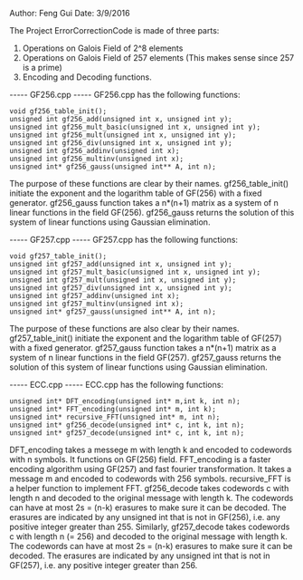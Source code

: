 
Author: Feng Gui
Date: 3/9/2016

The Project ErrorCorrectionCode is made of three parts:
1. Operations on Galois Field of 2^8 elements
2. Operations on Galois Field of 257 elements (This makes sense since 257 is a prime)
3. Encoding and Decoding functions.

----- GF256.cpp -----
GF256.cpp has the following functions:
    
    void gf256_table_init();
    unsigned int gf256_add(unsigned int x, unsigned int y);
    unsigned int gf256_mult_basic(unsigned int x, unsigned int y);
    unsigned int gf256_mult(unsigned int x, unsigned int y);
    unsigned int gf256_div(unsigned int x, unsigned int y);
    unsigned int gf256_addinv(unsigned int x);
    unsigned int gf256_multinv(unsigned int x);
    unsigned int* gf256_gauss(unsigned int** A, int n);


The purpose of these functions are clear by their names. 
gf256_table_init() initiate the exponent and the logarithm table of GF(256) with a fixed generator. 
gf256_gauss function takes a n*(n+1) matrix as a system of n linear functions in the field GF(256). gf256_gauss returns the solution of this system of linear functions using Gaussian elimination. 


----- GF257.cpp -----
GF257.cpp has the following functions:
    
    void gf257_table_init();
    unsigned int gf257_add(unsigned int x, unsigned int y);
    unsigned int gf257_mult_basic(unsigned int x, unsigned int y);
    unsigned int gf257_mult(unsigned int x, unsigned int y);
    unsigned int gf257_div(unsigned int x, unsigned int y);
    unsigned int gf257_addinv(unsigned int x);
    unsigned int gf257_multinv(unsigned int x);
    unsigned int* gf257_gauss(unsigned int** A, int n);


The purpose of these functions are also clear by their names. 
gf257_table_init() initiate the exponent and the logarithm table of GF(257) with a fixed generator. 
gf257_gauss function takes a n*(n+1) matrix as a system of n linear functions in the field GF(257). gf257_gauss returns the solution of this system of linear functions using Gaussian elimination. 


----- ECC.cpp -----
ECC.cpp has the following functions:

    unsigned int* DFT_encoding(unsigned int* m,int k, int n);
    unsigned int* FFT_encoding(unsigned int* m, int k);
    unsigned int* recursive_FFT(unsigned int* m, int n);
    unsigned int* gf256_decode(unsigned int* c, int k, int n);
    unsigned int* gf257_decode(unsigned int* c, int k, int n);

DFT_encoding takes a messege m with length k and encoded to codewords with n symbols. It functions on GF(256) field. 
FFT_encoding is a faster encoding algorithm using GF(257) and fast fourier transformation. It takes a message m and encoded to codewords with 256 symbols. recursive_FFT is a helper function to implement FFT. 
gf256_decode takes codewords c with length n and decoded to the original message with length k. The codewords can have at most 2s = (n-k) erasures to make sure it can be decoded. The erasures are indicated by any unsigned int that is not in GF(256), i.e. any positive integer greater than 255.
Similarly, gf257_decode takes codewords c with length n (= 256) and decoded to the original message with length k. The codewords can have at most 2s = (n-k) erasures to make sure it can be decoded. The erasures are indicated by any unsigned int that is not in GF(257), i.e. any positive integer greater than 256.
